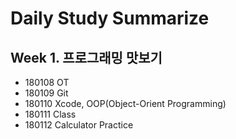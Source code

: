 # Daily Study Summarize


## Week 1. 프로그래밍 맛보기
* 180108 OT
* 180109 Git
* 180110 Xcode, OOP(Object-Orient Programming)
* 180111 Class
* 180112 Calculator Practice
